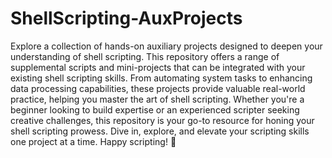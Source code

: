 # ShellScripting-AuxProjects
Explore a collection of hands-on auxiliary projects designed to deepen your understanding of shell scripting. This repository offers a range of supplemental scripts and mini-projects that can be integrated with your existing shell scripting skills. From automating system tasks to enhancing data processing capabilities, these projects provide valuable real-world practice, helping you master the art of shell scripting. Whether you're a beginner looking to build expertise or an experienced scripter seeking creative challenges, this repository is your go-to resource for honing your shell scripting prowess. Dive in, explore, and elevate your scripting skills one project at a time. Happy scripting! 🚀
